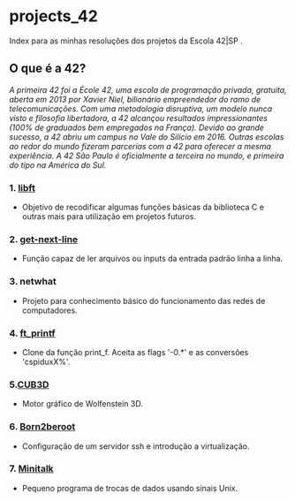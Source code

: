 # projects_42
Index para as minhas resoluções dos projetos da Escola 42|SP .

## O que é a 42?
_A primeira 42 foi a École 42, uma escola de programação privada, gratuita, aberta em 2013 por Xavier Niel, bilionário empreendedor do ramo de telecomunicações. Com uma metodologia disruptiva, um modelo nunca visto e filosofia libertadora, a 42 alcançou resultados impressionantes (100% de graduados bem empregados na França). Devido ao grande sucesso, a 42 abriu um campus no Vale do Silício em 2016. Outras escolas ao redor do mundo fizeram parcerias com a 42 para oferecer a mesma experiência. A 42 São Paulo é oficialmente a terceira no mundo, e primeira do tipo na América do Sul._

### 1. [libft](https://github.com/gabrielsl96/libft)
- Objetivo de recodificar algumas funções básicas da biblioteca C e outras mais para utilização em projetos futuros.
### 2. [get-next-line](https://github.com/gabrielsl96/get_next_line)
- Função capaz de ler arquivos ou inputs da entrada padrão linha a linha.
### 3. netwhat
- Projeto para conhecimento básico do funcionamento das redes de computadores.
### 4. [ft_printf](https://github.com/gabrielsl96/ft_printf)
- Clone da função print_f. Aceita as flags '-0.*' e as conversões 'cspiduxX%'.
### 5.[CUB3D](https://github.com/gabrielsl96/cub3D)
- Motor gráfico de Wolfenstein 3D.
### 6. [Born2beroot](https://github.com/gabrielsl96/born2beroot)
- Configuração de um servidor ssh e introdução a virtualização.
### 7. [Minitalk](https://github.com/gabrielsl96/minitalk)
- Pequeno programa de trocas de dados usando sinais Unix.
